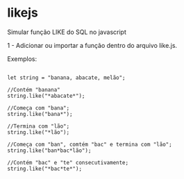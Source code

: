 # likejs
Simular função LIKE do SQL no javascript

1 - Adicionar ou importar a função dentro do arquivo like.js.

Exemplos:
<pre>
<code> 
let string = "banana, abacate, melão";

//Contém "banana"
string.like("*abacate*");

//Começa com "bana";
string.like("bana*");

//Termina com "lão";
string.like("*lão");

//Começa com "ban", comtém "bac" e termina com "lão";
string.like("ban*bac*lão");

//Contém "bac" e "te" consecutivamente;
string.like("*bac*te*");
</code>
</pre>
